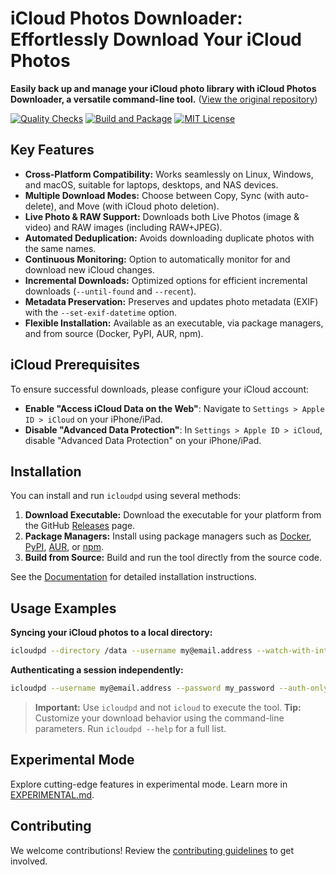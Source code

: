 # iCloud Photos Downloader: Effortlessly Download Your iCloud Photos

**Easily back up and manage your iCloud photo library with iCloud Photos Downloader, a versatile command-line tool.** ([View the original repository](https://github.com/icloud-photos-downloader/icloud_photos_downloader))

[![Quality Checks](https://github.com/icloud-photos-downloader/icloud_photos_downloader/workflows/Quality%20Checks/badge.svg)](https://github.com/icloud-photos-downloader/icloud_photos_downloader/actions/workflows/quality-checks.yml)
[![Build and Package](https://github.com/icloud-photos-downloader/icloud_photos_downloader/workflows/Produce%20Artifacts/badge.svg)](https://github.com/icloud-photos-downloader/icloud_photos_downloader/actions/workflows/produce-artifacts.yml)
[![MIT License](https://img.shields.io/badge/license-MIT-blue.svg)](LICENSE)

## Key Features

*   **Cross-Platform Compatibility:** Works seamlessly on Linux, Windows, and macOS, suitable for laptops, desktops, and NAS devices.
*   **Multiple Download Modes:** Choose between Copy, Sync (with auto-delete), and Move (with iCloud photo deletion).
*   **Live Photo & RAW Support:** Downloads both Live Photos (image & video) and RAW images (including RAW+JPEG).
*   **Automated Deduplication:** Avoids downloading duplicate photos with the same names.
*   **Continuous Monitoring:** Option to automatically monitor for and download new iCloud changes.
*   **Incremental Downloads:** Optimized options for efficient incremental downloads (`--until-found` and `--recent`).
*   **Metadata Preservation:**  Preserves and updates photo metadata (EXIF) with the `--set-exif-datetime` option.
*   **Flexible Installation:** Available as an executable, via package managers, and from source (Docker, PyPI, AUR, npm).

## iCloud Prerequisites

To ensure successful downloads, please configure your iCloud account:

*   **Enable "Access iCloud Data on the Web"**:  Navigate to `Settings > Apple ID > iCloud` on your iPhone/iPad.
*   **Disable "Advanced Data Protection"**: In `Settings > Apple ID > iCloud`, disable "Advanced Data Protection" on your iPhone/iPad.

## Installation

You can install and run `icloudpd` using several methods:

1.  **Download Executable:** Download the executable for your platform from the GitHub [Releases](https://github.com/icloud-photos-downloader/icloud_photos_downloader/releases/tag/v1.29.4) page.
2.  **Package Managers:** Install using package managers such as [Docker](https://icloud-photos-downloader.github.io/icloud_photos_downloader/install.html#docker), [PyPI](https://icloud-photos-downloader.github.io/icloud_photos_downloader/install.html#pypi), [AUR](https://icloud-photos-downloader.github.io/icloud_photos_downloader/install.html#aur), or [npm](https://icloud-photos-downloader.github.io/icloud_photos_downloader/install.html#npm).
3.  **Build from Source:** Build and run the tool directly from the source code.

See the [Documentation](https://icloud-photos-downloader.github.io/icloud_photos_downloader/install.html) for detailed installation instructions.

## Usage Examples

**Syncing your iCloud photos to a local directory:**

```bash
icloudpd --directory /data --username my@email.address --watch-with-interval 3600
```

**Authenticating a session independently:**

```bash
icloudpd --username my@email.address --password my_password --auth-only
```

> **Important:** Use `icloudpd` and not `icloud` to execute the tool.
> **Tip:** Customize your download behavior using the command-line parameters.  Run `icloudpd --help` for a full list.

## Experimental Mode

Explore cutting-edge features in experimental mode. Learn more in [EXPERIMENTAL.md](EXPERIMENTAL.md).

## Contributing

We welcome contributions! Review the [contributing guidelines](CONTRIBUTING.md) to get involved.